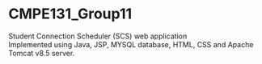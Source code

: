 # CMPE131_Group11
Student Connection Scheduler (SCS) web application <br>
Implemented using Java, JSP, MYSQL database, HTML, CSS and Apache Tomcat v8.5 server.
